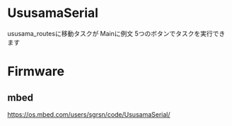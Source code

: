 # UsusamaSerial

ususama_routesに移動タスクが
Mainに例文
5つのボタンでタスクを実行できます

# Firmware

## mbed

https://os.mbed.com/users/sgrsn/code/UsusamaSerial/